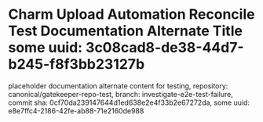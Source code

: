 # Charm Upload Automation Reconcile Test Documentation Alternate Title some uuid: 3c08cad8-de38-44d7-b245-f8f3bb23127b
 placeholder documentation alternate content for testing,  repository: canonical/gatekeeper-repo-test,  branch: investigate-e2e-test-failure,  commit sha: 0cf70da239147644d1ed638e2e4f33b2e67272da,  some uuid: e8e7ffc4-2186-42fe-ab88-71e2160de988
